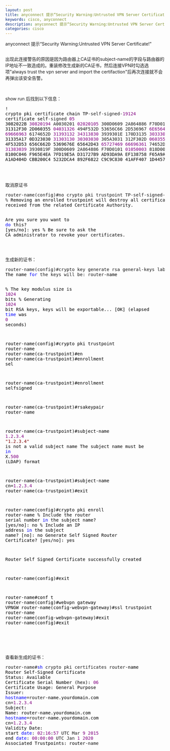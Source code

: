 ```yaml
---
layout: post
title: anyconnect 提示“Security Warning:Untrusted VPN Server Certificate!"
keywords: cisco, anyconnect
description: anyconnect 提示“Security Warning:Untrusted VPN Server Certificate!"
categories: cisco
---
```

anyconnect 提示“Security Warning:Untrusted VPN Server Certificate!"

<p><img src="/images/blog/091347476745285.jpg" alt="" /></p>
<p>出现此连接警告的原因是因为路由器上<span lang="EN-US">CA证书的<span lang="EN-US">subject-name的字段与路由器的<span lang="EN-US">IP地址不一致造成的。重装修改生成新的<span lang="EN-US">CA证书，然后连接<span lang="EN-US">VPN时勾选选项"always trust the vpn server and import the certifaction"后再次连接就不会再弹出该安全告警。</span></span></span></span></span></p>
<p>&nbsp;</p>
<p>show run 后找到以下信息：</p>
<div class="cnblogs_code">
<pre>!<span style="color: #000000;">
crypto pki certificate chain TP</span>-self-signed-<span style="color: #800080;">19124</span><span style="color: #000000;">
certificate self</span>-signed <span style="color: #800080;">05</span><span style="color: #000000;">
3082022B </span><span style="color: #800080;">30820194</span> A0030201 <span style="color: #800080;">02020105</span> 300D0609 2A864886 F70D0101 <span style="color: #800080;">05050030</span><span style="color: #000000;"> 
31312F30 2D060355 </span><span style="color: #800080;">04031326</span> 494F532D 53656C66 2D536967 <span style="color: #800080;">6E65642D</span> <span style="color: #800080;">43657274</span> 
<span style="color: #800080;">69666963</span> 6174652D <span style="color: #800080;">31393132</span> <span style="color: #800080;">34313830</span> 3939301E 170D3135 <span style="color: #800080;">30333034</span> <span style="color: #800080;">30343436</span><span style="color: #000000;"> 
31335A17 0D323030 </span><span style="color: #800080;">31303130</span> <span style="color: #800080;">30303030</span> 305A3031 312F302D <span style="color: #800080;">06035504</span> <span style="color: #800080;">03132649</span><span style="color: #000000;"> 
4F532D53 656C662D 5369676E 65642D43 </span><span style="color: #800080;">65727469</span> <span style="color: #800080;">66696361</span> 74652D31 <span style="color: #800080;">39313234</span> 
<span style="color: #800080;">31383039</span> 3930819F 300D0609 2A864886 F70D0101 <span style="color: #800080;">01050003</span> 818D0030 <span style="color: #800080;">81890281</span><span style="color: #000000;"> 
8100C046 F965E4EA 7FD19E5A D31727B9 AD93DA9A EF138758 F65A9AD1 18114FE4 
A1AD404D CBB200C4 5232DCA4 892F6822 C9C9C830 41AFF407 1D4457BD 039EB24E </span></pre>
</div>
<p>&nbsp;</p>
<p><br />  取消原证书</p>
<div class="cnblogs_code">
<pre>router-name(config)#no crypto pki trustpoint TP-self-signed-<span style="color: #800080;">19124</span>
%<span style="color: #000000;"> Removing an enrolled trustpoint will destroy all certificates
received from the related Certificate Authority.

Are you sure you want to </span><span style="color: #0000ff;">do</span> this? [yes/<span style="color: #000000;">no]: yes
</span>% Be sure to ask the CA administrator to revoke your certificates.</pre>
</div>
<p>&nbsp;</p>
<p>生成新的证书：</p>
<div class="cnblogs_code">
<pre>router-name(config)#crypto key generate rsa general-keys label router-name modulus <span style="color: #800080;">1024</span><span style="color: #000000;"> exportable 
The name </span><span style="color: #0000ff;">for</span> the keys will be: router-<span style="color: #000000;">name

</span>% The key modulus size is <span style="color: #800080;">1024</span><span style="color: #000000;"> bits
</span>% Generating <span style="color: #800080;">1024</span><span style="color: #000000;"> bit RSA keys, keys will be exportable...
[OK] (elapsed </span><span style="color: #0000ff;">time</span> was <span style="color: #800080;">0</span><span style="color: #000000;"> seconds)

router</span>-name(config)#crypto pki trustpoint router-<span style="color: #000000;">name 
router</span>-name(ca-<span style="color: #000000;">trustpoint)#en
router</span>-name(ca-<span style="color: #000000;">trustpoint)#enrollment sel

router</span>-name(ca-<span style="color: #000000;">trustpoint)#enrollment selfsigned


router</span>-name(ca-trustpoint)#rsakeypair router-<span style="color: #000000;">name

router</span>-name(ca-trustpoint)#subject-name <span style="color: #800080;">1.2</span>.<span style="color: #800080;">3.4</span>
<span style="color: #800000;">"</span><span style="color: #800000;">1.2.3.4</span><span style="color: #800000;">"</span><span style="color: #000000;"> is not a valid subject name
The subject name must be </span><span style="color: #0000ff;">in</span> X.<span style="color: #800080;">500</span><span style="color: #000000;"> (LDAP) format

router</span>-name(ca-trustpoint)#subject-name cn=<span style="color: #800080;">1.2</span>.<span style="color: #800080;">3.4</span><span style="color: #000000;">
router</span>-name(ca-<span style="color: #000000;">trustpoint)#exit

router</span>-name(config)#crypto pki enroll router-<span style="color: #000000;">name
</span>% Include the router serial number <span style="color: #0000ff;">in</span> the subject name? [yes/<span style="color: #000000;">no]: no
</span>% Include an IP address <span style="color: #0000ff;">in</span> the subject name?<span style="color: #000000;"> [no]: no
Generate Self Signed Router Certificate</span>? [yes/<span style="color: #000000;">no]: yes

Router Self Signed Certificate successfully created

router</span>-<span style="color: #000000;">name(config)#exit

router</span>-<span style="color: #000000;">name#conf t
router</span>-<span style="color: #000000;">name(config)#webvpn gateway VPNGW
router</span>-name(config-webvpn-gateway)#ssl trustpoint router-<span style="color: #000000;">name
router</span>-name(config-webvpn-<span style="color: #000000;">gateway)#exit
router</span>-name(config)#exit</pre>
</div>
<p>&nbsp;</p>
<p>&nbsp;</p>
<p>查看新生成的证书：</p>
<div class="cnblogs_code">
<pre>router-name#<span style="color: #0000ff;">sh</span> crypto pki certificates router-<span style="color: #000000;">name
Router Self</span>-<span style="color: #000000;">Signed Certificate
Status: Available
Certificate Serial Number (hex): </span><span style="color: #800080;">06</span><span style="color: #000000;">
Certificate Usage: General Purpose
Issuer: 
</span><span style="color: #0000ff;">hostname</span>=router-<span style="color: #000000;">name.yourdomain.com
cn</span>=<span style="color: #800080;">1.2</span>.<span style="color: #800080;">3.4</span><span style="color: #000000;">
Subject:
Name: router</span>-<span style="color: #000000;">name.yourdomain.com
</span><span style="color: #0000ff;">hostname</span>=router-<span style="color: #000000;">name.yourdomain.com
cn</span>=<span style="color: #800080;">1.2</span>.<span style="color: #800080;">3.4</span><span style="color: #000000;">
Validity Date: 
start </span><span style="color: #0000ff;">date</span>: <span style="color: #800080;">02</span>:<span style="color: #800080;">16</span>:<span style="color: #800080;">57</span> UTC Mar <span style="color: #800080;">9</span> <span style="color: #800080;">2015</span><span style="color: #000000;">
end </span><span style="color: #0000ff;">date</span>: <span style="color: #800080;">00</span>:<span style="color: #800080;">00</span>:<span style="color: #800080;">00</span> UTC Jan <span style="color: #800080;">1</span> <span style="color: #800080;">2020</span><span style="color: #000000;">
Associated Trustpoints: router</span>-name</pre>
</div>
<p>&nbsp;</p>
    
